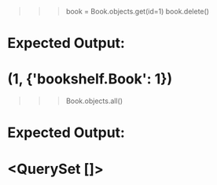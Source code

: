 >>> book = Book.objects.get(id=1)
>>> book.delete()
# Expected Output:
# (1, {'bookshelf.Book': 1})

>>> Book.objects.all()
# Expected Output:
# <QuerySet []>
